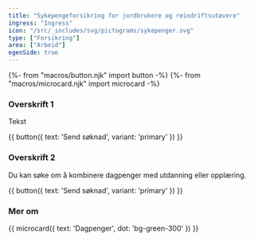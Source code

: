 ```yaml
---
title: "Sykepengeforsikring for jordbrukere og reindriftsutøvere"
ingress: "Ingress"
icon: "/src/_includes/svg/pictograms/sykepenger.svg"
type: ["Forsikring"]
area: ["Arbeid"]
egenSide: true
---
```


{%- from "macros/button.njk" import button -%}
{%- from "macros/microcard.njk" import microcard -%}

### Overskrift 1

Tekst

<div class="grid gap-1.5 sm:flex mt-4">
{{ button({ text: 'Send søknad', variant: 'primary' }) }}
</div>

<div class="my-8 border-deepblue-100 border-t"></div>

### Overskrift 2

Du kan søke om å kombinere dagpenger med utdanning eller opplæring.

<div class="grid gap-1.5 sm:flex mt-4">
{{ button({ text: 'Send søknad', variant: 'primary' }) }}
</div>

### Mer om

<div class="flex gap-1.5">
{{ microcard({ text: 'Dagpenger', dot: 'bg-green-300' }) }}
</div>
